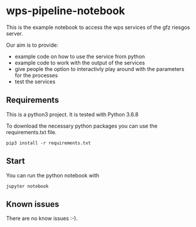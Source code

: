 # wps-pipeline-notebook

This is the example notebook to access the wps services of the gfz riesgos server.

Our aim is to provide:
- example code on how to use the service from python
- example code to work with the output of the services
- give people the option to interactivly play around with the parameters for the processes
- test the services

## Requirements

This is a python3 project. It is tested with Python 3.6.8

To download the necessary python packages you can use the requirements.txt file.

```shell
pip3 install -r requirements.txt
```

## Start

You can run the python notebook with
```
jupyter notebook
```

## Known issues

There are no know issues :-).
